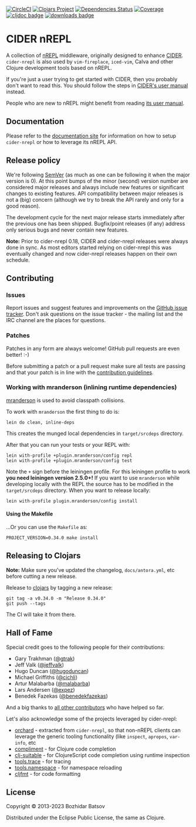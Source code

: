 [![CircleCI](https://circleci.com/gh/clojure-emacs/cider-nrepl/tree/master.svg?style=svg)](https://circleci.com/gh/clojure-emacs/cider-nrepl/tree/master)
[![Clojars Project](https://img.shields.io/clojars/v/cider/cider-nrepl.svg)](https://clojars.org/cider/cider-nrepl)
[![Dependencies Status](https://versions.deps.co/clojure-emacs/cider-nrepl/status.svg)](https://versions.deps.co/clojure-emacs/cider-nrepl)
[![Coverage](https://codecov.io/gh/clojure-emacs/cider-nrepl/branch/master/graph/badge.svg)](https://codecov.io/gh/clojure-emacs/cider-nrepl/)
[![cljdoc badge](https://cljdoc.org/badge/cider/cider-nrepl)](https://cljdoc.org/d/cider/cider-nrepl/CURRENT)
[![downloads badge](https://versions.deps.co/cider/cider-nrepl/downloads.svg)](https://clojars.org/cider/cider-nrepl)

# CIDER nREPL

A collection of [nREPL](https://github.com/nrepl/nrepl)
middleware, originally designed to enhance
[CIDER](https://github.com/clojure-emacs/cider).
`cider-nrepl` is also used by `vim-fireplace`, `iced-vim`,
Calva and other Clojure development tools based on nREPL.

If you're just a user trying to get started with CIDER, then you
probably don't want to read this. You should follow the steps in
[CIDER's user manual](https://docs.cider.mx) instead.

People who are new to nREPL might benefit from reading [its
user manual](https://nrepl.org).

## Documentation

Please refer to the [documentation site](https://docs.cider.mx/cider-nrepl) for
information on how to setup `cider-nrepl` or how to leverage its nREPL API.

## Release policy

We're following [SemVer](http://semver.org/) (as much as one can be
following it when the major version is 0). At this point bumps of the
minor (second) version number are considered major releases and always
include new features or significant changes to existing features. API
compatibility between major releases is not a (big) concern (although we try
to break the API rarely and only for a good reason).

The development cycle for the next major
release starts immediately after the previous one has been
shipped. Bugfix/point releases (if any) address only serious bugs and
never contain new features.

**Note:** Prior to cider-nrepl 0.18, CIDER and cider-nrepl releases
were always done in sync. As most editors started relying on cider-nrepl
this was eventually changed and now cider-nrepl releases happen on their
own schedule.

## Contributing

### Issues

Report issues and suggest features and improvements on the
[GitHub issue tracker](https://github.com/clojure-emacs/cider-nrepl/issues). Don't
ask questions on the issue tracker - the mailing list and the IRC
channel are the places for questions.

### Patches

Patches in any form are always welcome! GitHub pull requests are even better! :-)

Before submitting a patch or a pull request make sure all tests are
passing and that your patch is in line with the [contribution
guidelines](.github/CONTRIBUTING.md).

### Working with mranderson (inlining runtime dependencies)

[mranderson][] is used to
avoid classpath collisions.

To work with `mranderson` the first thing to do is:

```
lein do clean, inline-deps
```

This creates the munged local dependencies in `target/srcdeps` directory.

After that you can run your tests or your REPL with:

```
lein with-profile +plugin.mranderson/config repl
lein with-profile +plugin.mranderson/config test
```

Note the `+` sign before the leiningen profile. For this leiningen
profile to work **you need leiningen version 2.5.0+!** If you want to
use `mranderson` while developing locally with the REPL the source has
to be modified in the `target/srcdeps` directory. When you want to
release locally:

```
lein with-profile plugin.mranderson/config install
```

#### Using the Makefile

...Or you can use the `Makefile` as:

```
PROJECT_VERSION=0.34.0 make install
```

## Releasing to Clojars

**Note:** Make sure you've updated the changelog, `docs/antora.yml`, etc
before cutting a new release.

Release to [clojars](https://clojars.org/) by tagging a new release:

```
git tag -a v0.34.0 -m "Release 0.34.0"
git push --tags
```

The CI will take it from there.

## Hall of Fame

Special credit goes to the following people for their contributions:

- Gary Trakhman ([@gtrak](https://github.com/gtrak))
- Jeff Valk ([@jeffvalk](https://github.com/jeffvalk))
- Hugo Duncan ([@hugoduncan](https://github.com/hugoduncan))
- Michael Griffiths ([@cichli](https://github.com/cichli))
- Artur Malabarba ([@malabarba](https://github.com/malabarba))
- Lars Andersen ([@expez](https://github.com/expez))
- Benedek Fazekas ([@benedekfazekas](https://github.com/benedekfazekas))

And a big thanks to
[all other contributors](https://github.com/clojure-emacs/cider-nrepl/graphs/contributors)
who have helped so far.

Let's also acknowledge some of the projects leveraged by cider-nrepl:

* [orchard][] - extracted from `cider-nrepl`, so that non-nREPL clients can leverage the generic tooling functionality (like `inspect`, `apropos`, `var-info`, etc
* [compliment][] - for Clojure code completion
* [clj-suitable][] - for ClojureScript code completion using runtime inspection
* [tools.trace][] - for tracing
* [tools.namespace][] - for namespace reloading
* [cljfmt][] - for code formatting

## License

Copyright © 2013-2023 Bozhidar Batsov

Distributed under the Eclipse Public License, the same as Clojure.

[orchard]: https://github.com/clojure-emacs/orchard
[compliment]: https://github.com/alexander-yakushev/compliment
[clj-suitable]: https://github.com/clojure-emacs/clj-suitable
[tools.trace]: https://github.com/clojure/tools.trace
[tools.namespace]: https://github.com/clojure/tools.namespace
[cljfmt]: https://github.com/weavejester/cljfmt
[vim-replant]: https://github.com/SevereOverfl0w/vim-replant
[vim-fireplace]: https://github.com/tpope/vim-fireplace
[mranderson]: https://github.com/benedekfazekas/mranderson
